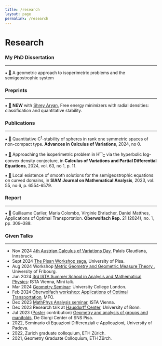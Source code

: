 ```yaml
---
title: /research
layout: page
permalink: /research
---
```


# Research

### My PhD Dissertation
-----------------------

⁕ [📄](https://www.research-collection.ethz.ch/handle/20.500.11850/680865) A geometric approach to isoperimetric problems and the semigeostrophic system

### Preprints
-----------------------

⁕ [📄](https://arxiv.org/abs/2412.03997) **NEW** with [Shrey Aryan](https://shrey183.github.io/), Free energy minimizers with radial densities: classification and quantitative stability.

### Publications
-----------------------

⁕ [📄](https://www.degruyter.com/document/doi/10.1515/acv-2023-0062/html?casa_token=kPzN4B1vpHYAAAAA:3AUBk5cHzBCAOQjuByQ035DfwBVAh6vjWR6iUJ0sd3EZ3QV7yYnrv-A039yp8PHzLVDWA86IT_Gb) Quantitative C<sup>1</sup>-stability of spheres in rank one symmetric spaces of non-compact type. **Advances in Calculus of Variations**, 2024, no 0.

⁕ [📄](https://link.springer.com/article/10.1007/s00526-023-02617-0) Approaching the isoperimetric problem in H<sup>m</sup><sub>C</sub> via the hyperbolic log-convex density conjecture, in **Calculus of Variations and Partial Differential Equations**, 2024, vol. 63, no 1, p. 11.

⁕ [📄](https://epubs.siam.org/doi/full/10.1137/22M1532846) Local existence of smooth solutions for the semigeostrophic equations on curved domains, in **SIAM Journal on Mathematical Analysis**, 2023, vol. 55, no 6, p. 6554-6579.

### Report
-----------------------

⁕ [📄](https://ems.press/journals/owr/articles/14298161) Guillaume Carlier, Maria Colombo, Virginie Ehrlacher, Daniel Matthes, Applications of Optimal Transportation. **Oberwolfach Rep.** 21 (2024), no. 1, pp. 309–388.

### Given Talks
-----------------------

- Nov 2024 [4th Austrian Calculus of Variations Day](https://appliedmath.univie.ac.at/public/ACVD/events/4/), Palais Claudiana, Innsbruck.
- Sept 2024 [The Pisan Workshop saga](https://sites.google.com/view/thepisanworkshopssaga/home?authuser=0), University of Pisa.
-  Aug 2024 Workshop [Metric Geometry and Geometric Measure Theory ](https://commonweb.unifr.ch/_Science/Math/Pub/metric-geo-gmt/index.html), University of Fribourg.
- Jun 2024 [3rd ISTA Summer School in Analysis and Mathematical Physics](https://summerschool-analysis.ist.ac.at/): ISTA Vienna, Mini talk.
- Mar 2024 [Geometry Seminar](http://www.homepages.ucl.ac.uk/~ucahlfo/GeometrySeminar.html): University College London.
- Feb 2024 [Oberwolfach workshop:  Applications of Optimal Transportation](https://www.mfo.de/occasion/2406/www_view), MFO.
-  Dec 2023 [MathPhys Analysis seminar](https://mathphys.pages.ist.ac.at/), ISTA Vienna.
-  Dec 2023 Research talk at [Hausdorff Center](https://www.hcm.uni-bonn.de/), University of Bonn.
-  Jul 2023 ([Poster](poster.pdf) contribution) [Geometry and analysis of groups and manifolds](https://sites.google.com/view/geometryandanalysis/), De Giorgi Center of SNS Pisa.
- 2022, Seminario di Equazioni Differenziali e Applicazioni, University of Padova.
- 2022, Zurich graduate colloquium, ETH Zürich.
- 2021, Geometry Graduate Colloquium, ETH Zürch.
